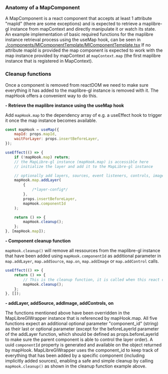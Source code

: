 ### Anatomy of a MapComponent

A MapComponent is a react component that accepts at least 1 attribute "mapId" (there are some exceptions) and is expected to retrieve a maplibre-gl instance from mapContext and directly manipulate it or watch its state.
An example implementation of basic required functions for the maplibre instance retrieval process using the useMap hook, can be seen in [./components/MlComponentTemplate/MlComponentTemplate.tsx](https://github.com/mapcomponents/react-map-components-maplibre/blob/main/src/components/MlComponentTemplate/MlComponentTemplate.tsx)
If no attribute mapId is provided the map component is expected to work with the map instance provided by mapContext at `mapContext.map` (the first maplibre instance that is registered in MapContext).

### Cleanup functions

Once a component is removed from reactDOM we need to make sure everything it has added to the maplibre-gl instance is removed with it. The mapHook offers a convenient way to do this.

**- Retrieve the maplibre instance using the useMap hook**

Add `mapHook.map` to the dependency array of e.g. a useEffect hook to trigger it once the map instance becomes available.

```js
const mapHook = useMap({
	mapId: props.mapId,
	waitForLayer: props.insertBeforeLayer,
});

useEffect(() => {
	if (!mapHook.map) return;
	// the MapLibre-gl instance (mapHook.map) is accessible here
	// initialize the layer and add it to the MapLibre-gl instance

	// optionally add layers, sources, event listeners, controls, images to the MapLibre instance that are required by this component
	mapHook.map.addLayer(
		{
			/*layer-config*/
		},
		props.insertBeforeLayer,
		mapHook.componentId
	);

	return () => {
		mapHook.cleanup();
	};
}, [mapHook.map]);
```

**- Component cleanup function**

`mapHook.cleanup()` will remove all ressources from the maplibre-gl instance that have been added using `mapHook.componentId` as additional parameter in `map.addLayer`, `map.addSource`, `map.on`, `map.addImage` or `map.addControl` calls.

```js
useEffect(() => {
	return () => {
		// This is the cleanup function, it is called when this react component is removed from react-dom
		mapHook.cleanup();
	};
}, []);
```

**- addLayer, addSource, addImage, addControls, on**

The functions mentioned above have been overridden in the MapLibreGlWrapper instance that is referenced by mapHook.map.
All five functions expect an additional optional parameter "component_id" (string) as their last or optional parameter (except for the beforeLayerId parameter of the addLayer function, which should be defined as props.beforeLayerId to make sure the parent component is able to control the layer order).
A uuid `componentId` property is generated and available on the object returned by mapHook.
MapLibreGlWrapper uses the component_id to keep track of everything that has been added by a specific component (including implicitly added sources), enabling a safe and simple cleanup by calling `mapHook.cleanup()` as shown in the cleanup function example above.
